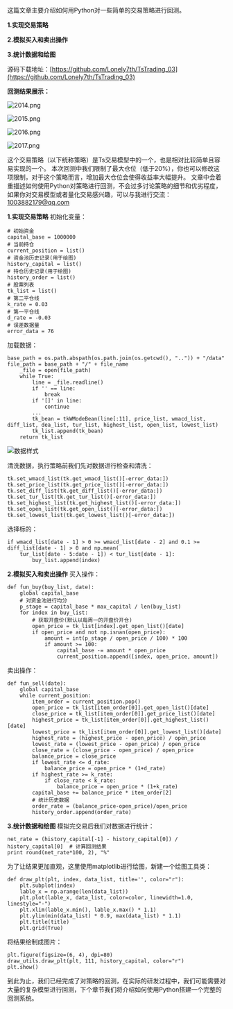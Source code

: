 这篇文章主要介绍如何用Python对一些简单的交易策略进行回测。

**1.实现交易策略**

**2.模拟买入和卖出操作**

**3.统计数据和绘图**

源码下载地址：[https://github.com/Lonely7th/TsTrading_03](https://github.com/Lonely7th/TsTrading_03)

**回测结果展示：**

![2014.png](https://upload-images.jianshu.io/upload_images/9225319-05a4b38bbeed73a1.png?imageMogr2/auto-orient/strip%7CimageView2/2/w/1240)

![2015.png](https://upload-images.jianshu.io/upload_images/9225319-0503425130d524f9.png?imageMogr2/auto-orient/strip%7CimageView2/2/w/1240)

![2016.png](https://upload-images.jianshu.io/upload_images/9225319-3b33b0238228731b.png?imageMogr2/auto-orient/strip%7CimageView2/2/w/1240)

![2017.png](https://upload-images.jianshu.io/upload_images/9225319-402697b3eb4282a4.png?imageMogr2/auto-orient/strip%7CimageView2/2/w/1240)

这个交易策略（以下统称策略）是Ts交易模型中的一个，也是相对比较简单且容易实现的一个。
本次回测中我们限制了最大仓位（低于20%），你也可以修改这项限制，对于这个策略而言，增加最大仓位会使得收益率大幅提升。
文章中会着重描述如何使用Python对策略进行回测，不会过多讨论策略的细节和优劣程度，如果你对交易模型或者量化交易感兴趣，可以与我进行交流：1003882179@qq.com

**1.实现交易策略**
初始化变量：
```
# 初始资金
capital_base = 1000000
# 当前持仓
current_position = list()
# 资金池历史记录(用于绘图)
history_capital = list()
# 持仓历史记录(用于绘图)
history_order = list()
# 股票列表
tk_list = list()
# 第二平仓线
k_rate = 0.03
# 第一平仓线
d_rate = -0.03
# 误差数据量
error_data = 76
```
加载数据：
```
base_path = os.path.abspath(os.path.join(os.getcwd(), "..")) + "/data"
file_path = base_path + "/" + file_name
    _file = open(file_path)
    while True:
        line = _file.readline()
        if '' == line:
            break
        if '[]' in line:
            continue
        ...
        tk_bean = tkWModeBean(line[:11], price_list, wmacd_list, diff_list, dea_list, tur_list, highest_list, open_list, lowest_list)
        tk_list.append(tk_bean)
    return tk_list
```
![数据样式](https://upload-images.jianshu.io/upload_images/9225319-52dedf450d13b625.png?imageMogr2/auto-orient/strip%7CimageView2/2/w/1240)

清洗数据，执行策略前我们先对数据进行检查和清洗：
```
tk.set_wmacd_list(tk.get_wmacd_list()[-error_data:])
tk.set_price_list(tk.get_price_list()[-error_data:])
tk.set_diff_list(tk.get_diff_list()[-error_data:])
tk.set_tur_list(tk.get_tur_list()[-error_data:])
tk.set_highest_list(tk.get_highest_list()[-error_data:])
tk.set_open_list(tk.get_open_list()[-error_data:])
tk.set_lowest_list(tk.get_lowest_list()[-error_data:])
```
选择标的：
```
if wmacd_list[date - 1] > 0 >= wmacd_list[date - 2] and 0.1 >= diff_list[date - 1] > 0 and np.mean(
    tur_list[date - 5:date - 1]) < tur_list[date - 1]:
        buy_list.append(index)
```
**2.模拟买入和卖出操作**
买入操作：
```
def fun_buy(buy_list, date):
    global capital_base
    # 对资金池进行均分
    p_stage = capital_base * max_capital / len(buy_list)
    for index in buy_list:
        # 获取开盘价(默认以每周一的开盘价开仓)
        open_price = tk_list[index].get_open_list()[date]
        if open_price and not np.isnan(open_price):
            amount = int(p_stage / open_price / 100) * 100
            if amount >= 100:
                capital_base -= amount * open_price
                current_position.append([index, open_price, amount])
```
卖出操作：
```
def fun_sell(date):
    global capital_base
    while current_position:
        item_order = current_position.pop()
        open_price = tk_list[item_order[0]].get_open_list()[date]
        close_price = tk_list[item_order[0]].get_price_list()[date]
        highest_price = tk_list[item_order[0]].get_highest_list()[date]
        lowest_price = tk_list[item_order[0]].get_lowest_list()[date]
        highest_rate = (highest_price - open_price) / open_price
        lowest_rate = (lowest_price - open_price) / open_price
        close_rate = (close_price - open_price) / open_price
        balance_price = close_price
        if lowest_rate <= d_rate:
            balance_price = open_price * (1+d_rate)
        if highest_rate >= k_rate:
            if close_rate < k_rate:
                balance_price = open_price * (1+k_rate)
        capital_base += balance_price * item_order[2]
        # 统计历史数据
        order_rate = (balance_price-open_price)/open_price
        history_order.append(order_rate)
```
**3.统计数据和绘图**
模拟完交易后我们对数据进行统计：
```
net_rate = (history_capital[-1] - history_capital[0]) / history_capital[0]  # 计算回测结果
print round(net_rate*100, 2), "%"
```
为了让结果更加直观，这里使用matplotlib进行绘图，新建一个绘图工具类：
```
def draw_plt(plt, index, data_list, title='', color="r"):
    plt.subplot(index)
    lable_x = np.arange(len(data_list))
    plt.plot(lable_x, data_list, color=color, linewidth=1.0, linestyle="-")
    plt.xlim(lable_x.min(), lable_x.max() * 1.1)
    plt.ylim(min(data_list) * 0.9, max(data_list) * 1.1)
    plt.title(title)
    plt.grid(True)
```
将结果绘制成图片：
```
plt.figure(figsize=(6, 4), dpi=80)
draw_utils.draw_plt(plt, 111, history_capital, color="r")
plt.show()
```
到此为止，我们已经完成了对策略的回测，在实际的研发过程中，我们可能需要对大量的复杂模型进行回测，下个章节我们将介绍如何使用Python搭建一个完整的回测系统。
